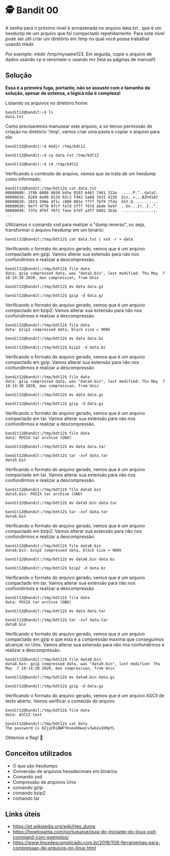 # 🕵️ Bandit 00

A senha para o próximo nível é armazenada no arquivo data.txt , que é um hexdump de um arquivo que foi compactado repetidamente. Para este nível pode ser útil criar um diretório em /tmp no qual você possa trabalhar usando mkdir. 

*Por exemplo*: mkdir /tmp/myname123. Em seguida, copie o arquivo de dados usando cp e renomeie-o usando mv (leia as páginas de manual!)

## Solução

**Essa é a primeira fuga, portanto, não se assuste com o tamanho da solução, apesar de extensa, a lógica não é complexa!**

Listando os arquivos no diretório home:
```
bandit12@bandit:~$ ls
data.txt
```

Como precisaremos manusear este arquivo, e só temos permissão de criação no diretório '/tmp', vamos criar uma pasta e copiar o arquivo para ela:
```
bandit12@bandit:~$ mkdir /tmp/bdt12

bandit12@bandit:~$ cp data.txt /tmp/bdt12

bandit12@bandit:~$ cd /tmp/bdt12
```

Verificando o conteúdo do arquivo, vemos que se trata de um hexdump como informado:
```
bandit12@bandit:/tmp/bdt12$ cat data.txt 
00000000: 1f8b 0808 0650 b45e 0203 6461 7461 322e  .....P.^..data2.
00000010: 6269 6e00 013d 02c2 fd42 5a68 3931 4159  bin..=...BZh91AY
00000020: 2653 598e 4f1c c800 001e 7fff fbf9 7fda  &SY.O...........
00000030: 9e7f 4f76 9fcf fe7d 3fff f67d abde 5e9f  ..Ov...}?..}..^.
00000040: f3fe 9fbf f6f1 feee bfdf a3ff b001 3b1b  ..............;.
...
```

Utilizamos o comando xxd para realizar o "dump reverso", ou seja, transformar o arquivo hexdump em um binário:
```
bandit12@bandit:/tmp/bdt12$ cat data.txt | xxd -r > data
```

Verificando o formato do arquivo gerado, vemos que é um arquivo compactado em gzip.
Vamos alterar sua extensão para não nos confundirmos e realizar a descompressão.
```
bandit12@bandit:/tmp/bdt12$ file data
data: gzip compressed data, was "data2.bin", last modified: Thu May  7 18:14:30 2020, max compression, from Unix

bandit12@bandit:/tmp/bdt12$ mv data data.gz

bandit12@bandit:/tmp/bdt12$ gzip -d data.gz 
```

Verificando o formato do arquivo gerado, vemos que é um arquivo compactado em bzip2.
Vamos alterar sua extensão para não nos confundirmos e realizar a descompressão.
```
bandit12@bandit:/tmp/bdt12$ file data
data: bzip2 compressed data, block size = 900k

bandit12@bandit:/tmp/bdt12$ mv data data.bz

bandit12@bandit:/tmp/bdt12$ bzip2 -d data.bz
```

Verificando o formato do arquivo gerado, vemos que é um arquivo compactado em gzip.
Vamos alterar sua extensão para não nos confundirmos e realizar a descompressão.
```
bandit12@bandit:/tmp/bdt12$ file data
data: gzip compressed data, was "data4.bin", last modified: Thu May  7 18:14:30 2020, max compression, from Unix

bandit12@bandit:/tmp/bdt12$ mv data data.gz

bandit12@bandit:/tmp/bdt12$ gzip -d data.gz 
```

Verificando o formato do arquivo gerado, vemos que é um arquivo compactado em tar.
Vamos alterar sua extensão para não nos confundirmos e realizar a descompressão.
```
bandit12@bandit:/tmp/bdt12$ file data
data: POSIX tar archive (GNU)

bandit12@bandit:/tmp/bdt12$ mv data data.tar

bandit12@bandit:/tmp/bdt12$ tar -xvf data.tar 
data5.bin
```

Verificando o formato do arquivo gerado, vemos que é um arquivo compactado em tar.
Vamos alterar sua extensão para não nos confundirmos e realizar a descompressão.
```
bandit12@bandit:/tmp/bdt12$ file data5.bin 
data5.bin: POSIX tar archive (GNU)

bandit12@bandit:/tmp/bdt12$ mv data5.bin data.tar 

bandit12@bandit:/tmp/bdt12$ tar -xvf data.tar 
data6.bin
```

Verificando o formato do arquivo gerado, vemos que é um arquivo compactado em bzip2.
Vamos alterar sua extensão para não nos confundirmos e realizar a descompressão.
```
bandit12@bandit:/tmp/bdt12$ file data6.bin 
data6.bin: bzip2 compressed data, block size = 900k

bandit12@bandit:/tmp/bdt12$ mv data6.bin data.bz

bandit12@bandit:/tmp/bdt12$ bzip2 -d data.bz
```

Verificando o formato do arquivo gerado, vemos que é um arquivo compactado em tar.
Vamos alterar sua extensão para não nos confundirmos e realizar a descompressão.
```
bandit12@bandit:/tmp/bdt12$ file data
data: POSIX tar archive (GNU)

bandit12@bandit:/tmp/bdt12$ mv data data.tar

bandit12@bandit:/tmp/bdt12$ tar -xvf data.tar 
data8.bin
```

Verificando o formato do arquivo gerado, vemos que é um arquivo compactado em gzip e que esta é a compressão maxima que conseguimos alcançar no Unix.
Vamos alterar sua extensão para não nos confundirmos e realizar a descompressão.
```
bandit12@bandit:/tmp/bdt12$ file data8.bin 
data8.bin: gzip compressed data, was "data9.bin", last modified: Thu May  7 18:14:30 2020, max compression, from Unix

bandit12@bandit:/tmp/bdt12$ mv data8.bin data.gz

bandit12@bandit:/tmp/bdt12$ gzip -d data.gz 
```

Verificando o formato do arquivo gerado, vemos que é um arquivo ASCII de texto aberto.
Vamos verificar o conteúdo do arquivo
```
bandit12@bandit:/tmp/bdt12$ file data
data: ASCII text

bandit12@bandit:/tmp/bdt12$ cat data
The password is 8ZjyCRiBWFYkneahHwxCv3wb2a1ORpYL
```

Obtemos a flag! 🥷

## Conceitos utilizados

- O que são hexdumps
- Conversão de arquivos hexadecimais em binários
- Comando xxd
- Compressão de arquivos Unix
- comando gzip
- comando bzip2
- comando tar

## Links úteis

- https://pt.wikipedia.org/wiki/Hex_dump
- https://howtosanta.com/portuguese/guia-do-iniciante-do-linux-xxd-command-com-exemplos/
- https://www.linuxdescomplicado.com.br/2016/11/8-ferramentas-para-compressao-de-arquivos-no-linux.html


